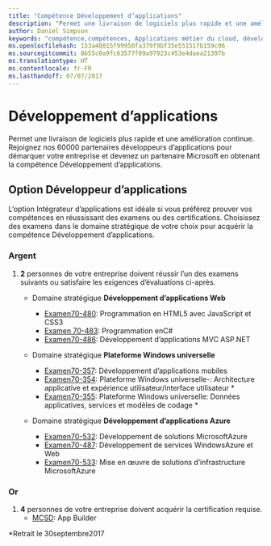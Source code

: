 ```yaml
---
title: "Compétence Développement d’applications"
description: "Permet une livraison de logiciels plus rapide et une amélioration continue. Rejoignez nos 60000 partenaires développeurs d’applications pour démarquer votre entreprise et devenez un partenaire Microsoft en obtenant la compétence Développement d’applications."
author: Daniel Simpson
keywords: "compétence,compétences, Applications métier du cloud, développement d’applications"
ms.openlocfilehash: 153a40815f99950fa379f9bf35e55151fb159c96
ms.sourcegitcommit: 8b55c0a9fc63577f09a97923c453e4daea21397b
ms.translationtype: HT
ms.contentlocale: fr-FR
ms.lasthandoff: 07/07/2017
---
```

# <a name="application-development"></a>Développement d’applications 

Permet une livraison de logiciels plus rapide et une amélioration continue. Rejoignez nos 60000 partenaires développeurs d’applications pour démarquer votre entreprise et devenez un partenaire Microsoft en obtenant la compétence Développement d’applications.

## <a name="application-builder-option"></a>Option Développeur d’applications
L’option Intégrateur d’applications est idéale si vous préférez prouver vos compétences en réussissant des examens ou des certifications.  Choisissez des examens dans le domaine stratégique de votre choix pour acquérir la compétence Développement d’applications.


### <a name="silver"></a>Argent
1. **2** personnes de votre entreprise doivent réussir l’un des examens suivants ou satisfaire les exigences d’évaluations ci-après.

    - Domaine stratégique **Développement d’applications Web**
        - [Examen70-480](https://www.microsoft.com/en-us/learning/exam-70-480.aspx): Programmation en HTML5 avec JavaScript et CSS3  
        - [Examen 70-483](https://www.microsoft.com/en-us/learning/exam-70-483.aspx): Programmation enC# 
        - [Examen70-486](https://www.microsoft.com/en-us/learning/exam-70-486.aspx): Développement d’applications MVC ASP.NET  

    - Domaine stratégique **Plateforme Windows universelle**
        - [Examen70-357](https://www.microsoft.com/en-us/learning/exam-70-357.aspx): Développement d’applications mobiles 
        - [Examen70-354](https://www.microsoft.com/en-us/learning/exam-70-354.aspx): Plateforme Windows universelle-: Architecture applicative et expérience utilisateur/interface utilisateur *  
        - [Examen70-355](https://www.microsoft.com/en-us/learning/exam-70-355.aspx): Plateforme Windows universelle: Données applicatives, services et modèles de codage *  

    - Domaine stratégique **Développement d’applications Azure**
        - [Examen70-532](https://www.microsoft.com/en-us/learning/exam-70-532.aspx): Développement de solutions MicrosoftAzure 
        - [Examen70-487](https://www.microsoft.com/en-us/learning/exam-70-487.aspx): Développement de services WindowsAzure et Web
        - [Examen70-533](https://www.microsoft.com/en-us/learning/exam-70-533.aspx): Mise en œuvre de solutions d’infrastructure MicrosoftAzure   


### <a name="gold"></a>Or
1. **4** personnes de votre entreprise doivent acquérir la certification requise.
    - [MCSD](https://www.microsoft.com/en-us/learning/mcsd-app-builder-certification.aspx): App Builder 

*Retrait le 30septembre2017
